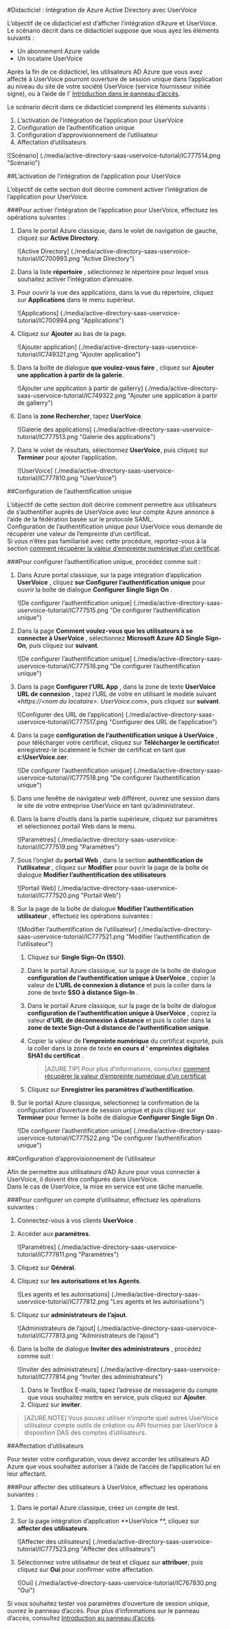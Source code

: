 <properties 
    pageTitle="Didacticiel : Intégration de Azure Active Directory avec UserVoice | Microsoft Azure" 
    description="Découvrez comment utiliser UserVoice avec Azure Active Directory pour activer l’ouverture de session unique, automatisée mise en service et bien plus encore !." 
    services="active-directory" 
    authors="jeevansd"  
    documentationCenter="na" 
    manager="femila"/>
<tags 
    ms.service="active-directory" 
    ms.devlang="na" 
    ms.topic="article" 
    ms.tgt_pltfrm="na" 
    ms.workload="identity" 
    ms.date="09/11/2016" 
    ms.author="jeedes" />

#<a name="tutorial-azure-active-directory-integration-with-uservoice"></a>Didacticiel : Intégration de Azure Active Directory avec UserVoice
  
L’objectif de ce didacticiel est d’afficher l’intégration d’Azure et UserVoice.  
Le scénario décrit dans ce didacticiel suppose que vous ayez les éléments suivants :

-   Un abonnement Azure valide
-   Un locataire UserVoice
  
Après la fin de ce didacticiel, les utilisateurs AD Azure que vous avez affecté à UserVoice pourront ouverture de session unique dans l’application au niveau du site de votre société UserVoice (service fournisseur initiée signe), ou à l’aide de l' [Introduction dans le panneau d’accès](active-directory-saas-access-panel-introduction.md).
  
Le scénario décrit dans ce didacticiel comprend les éléments suivants :

1.  L’activation de l’intégration de l’application pour UserVoice
2.  Configuration de l’authentification unique
3.  Configuration d’approvisionnement de l’utilisateur
4.  Affectation d’utilisateurs

![Scénario] (./media/active-directory-saas-uservoice-tutorial/IC777514.png "Scénario")

##<a name="enabling-the-application-integration-for-uservoice"></a>L’activation de l’intégration de l’application pour UserVoice
  
L’objectif de cette section doit décrire comment activer l’intégration de l’application pour UserVoice.

###<a name="to-enable-the-application-integration-for-uservoice-perform-the-following-steps"></a>Pour activer l’intégration de l’application pour UserVoice, effectuez les opérations suivantes :

1.  Dans le portail Azure classique, dans le volet de navigation de gauche, cliquez sur **Active Directory**.

    ![Active Directory] (./media/active-directory-saas-uservoice-tutorial/IC700993.png "Active Directory")

2.  Dans la liste **répertoire** , sélectionnez le répertoire pour lequel vous souhaitez activer l’intégration d’annuaire.

3.  Pour ouvrir la vue des applications, dans la vue du répertoire, cliquez sur **Applications** dans le menu supérieur.

    ![Applications] (./media/active-directory-saas-uservoice-tutorial/IC700994.png "Applications")

4.  Cliquez sur **Ajouter** au bas de la page.

    ![Ajouter application] (./media/active-directory-saas-uservoice-tutorial/IC749321.png "Ajouter application")

5.  Dans la boîte de dialogue **que voulez-vous faire** , cliquez sur **Ajouter une application à partir de la galerie**.

    ![Ajouter une application à partir de gallerry] (./media/active-directory-saas-uservoice-tutorial/IC749322.png "Ajouter une application à partir de gallerry")

6.  Dans la **zone Rechercher**, tapez **UserVoice**.

    ![Galerie des applications] (./media/active-directory-saas-uservoice-tutorial/IC777513.png "Galerie des applications")

7.  Dans le volet de résultats, sélectionnez **UserVoice**, puis cliquez sur **Terminer** pour ajouter l’application.

    ![UserVoice] (./media/active-directory-saas-uservoice-tutorial/IC777810.png "UserVoice")

##<a name="configuring-single-sign-on"></a>Configuration de l’authentification unique
  
L’objectif de cette section doit décrire comment permettre aux utilisateurs de s’authentifier auprès de UserVoice avec leur compte Azure annonce à l’aide de la fédération basée sur le protocole SAML.  
Configuration de l’authentification unique pour UserVoice vous demande de récupérer une valeur de l’empreinte d’un certificat.  
Si vous n’êtes pas familiarisé avec cette procédure, reportez-vous à la section [comment récupérer la valeur d’empreinte numérique d’un certificat](http://youtu.be/YKQF266SAxI).

###<a name="to-configure-single-sign-on-perform-the-following-steps"></a>Pour configurer l’authentification unique, procédez comme suit :

1.  Dans Azure portal classique, sur la page intégration d’application **UserVoice** , cliquez **sur Configurer l’authentification unique** pour ouvrir la boîte de dialogue **Configurer Single Sign On** .

    ![De configurer l’authentification unique] (./media/active-directory-saas-uservoice-tutorial/IC777515.png "De configurer l’authentification unique")

2.  Dans la page **Comment voulez-vous que les utilisateurs à se connecter à UserVoice** , sélectionnez **Microsoft Azure AD Single Sign-On**, puis cliquez sur **suivant**.

    ![De configurer l’authentification unique] (./media/active-directory-saas-uservoice-tutorial/IC777516.png "De configurer l’authentification unique")

3.  Dans la page **Configurer l’URL App** , dans la zone de texte **UserVoice URL de connexion** , tapez l’URL de votre en utilisant le modèle suivant «*https://\<nom du locataire\>. UserVoice.com*», puis cliquez sur **suivant**.

    ![Configurer des URL de l’application] (./media/active-directory-saas-uservoice-tutorial/IC777517.png "Configurer des URL de l’application")

4.  Dans la page **configuration de l’authentification unique à UserVoice** , pour télécharger votre certificat, cliquez sur **Télécharger le certificat**et enregistrez-le localement le fichier de certificat en tant que **c:\\UserVoice.cer**.

    ![De configurer l’authentification unique] (./media/active-directory-saas-uservoice-tutorial/IC777518.png "De configurer l’authentification unique")

5.  Dans une fenêtre de navigateur web différent, ouvrez une session dans le site de votre entreprise UserVoice en tant qu’administrateur.

6.  Dans la barre d’outils dans la partie supérieure, cliquez sur paramètres et sélectionnez portail Web dans le menu.

    ![Paramètres] (./media/active-directory-saas-uservoice-tutorial/IC777519.png "Paramètres")

7.  Sous l’onglet du **portail Web** , dans la section **authentification de l’utilisateur** , cliquez sur **Modifier** pour ouvrir la page de la boîte de dialogue **Modifier l’authentification des utilisateurs**

    ![Portail Web] (./media/active-directory-saas-uservoice-tutorial/IC777520.png "Portail Web")

8.  Sur la page de la boîte de dialogue **Modifier l’authentification utilisateur** , effectuez les opérations suivantes :

    ![Modifier l’authentification de l’utilisateur] (./media/active-directory-saas-uservoice-tutorial/IC777521.png "Modifier l’authentification de l’utilisateur")

    1.  Cliquez sur **Single Sign-On (SSO)**.
    2.  Dans le portail Azure classique, sur la page de la boîte de dialogue **configuration de l’authentification unique à UserVoice** , copier la valeur de **L’URL de connexion à distance** et puis la coller dans la zone de texte **SSO à distance Sign-In** .
    3.  Dans le portail Azure classique, sur la page de la boîte de dialogue **configuration de l’authentification unique à UserVoice** , copiez la valeur **d’URL de déconnexion à distance** et puis la coller dans la **zone de texte Sign-Out à distance de l’authentification unique**.
    4.  Copier la valeur de **l’empreinte numérique** du certificat exporté, puis la coller dans la zone de texte **en cours d ' empreintes digitales SHA1 du certificat** .  

        >[AZURE.TIP] Pour plus d’informations, consultez [comment récupérer la valeur d’empreinte numérique d’un certificat](http://youtu.be/YKQF266SAxI)

    5.  Cliquez sur **Enregistrer les paramètres d’authentification**.

9.  Sur le portail Azure classique, sélectionnez la confirmation de la configuration d’ouverture de session unique et puis cliquez sur **Terminer** pour fermer la boîte de dialogue **Configurer Single Sign On** .

    ![De configurer l’authentification unique] (./media/active-directory-saas-uservoice-tutorial/IC777522.png "De configurer l’authentification unique")

##<a name="configuring-user-provisioning"></a>Configuration d’approvisionnement de l’utilisateur
  
Afin de permettre aux utilisateurs d’AD Azure pour vous connecter à UserVoice, il doivent être configurés dans UserVoice.  
Dans le cas de UserVoice, la mise en service est une tâche manuelle.

###<a name="to-provision-a-user-accounts-perform-the-following-steps"></a>Pour configurer un compte d’utilisateur, effectuez les opérations suivantes :

1.  Connectez-vous à vos clients **UserVoice** .

2.  Accéder aux **paramètres**.

    ![Paramètres] (./media/active-directory-saas-uservoice-tutorial/IC777811.png "Paramètres")

3.  Cliquez sur **Général**.

4.  Cliquez sur **les autorisations et les Agents**.

    ![Les agents et les autorisations] (./media/active-directory-saas-uservoice-tutorial/IC777812.png "Les agents et les autorisations")

5.  Cliquez sur **administrateurs de l’ajout**.

    ![Administrateurs de l’ajout] (./media/active-directory-saas-uservoice-tutorial/IC777813.png "Administrateurs de l’ajout")

6.  Dans la boîte de dialogue **Inviter des administrateurs** , procédez comme suit :

    ![Inviter des administrateurs] (./media/active-directory-saas-uservoice-tutorial/IC777814.png "Inviter des administrateurs")

    1.  Dans le TextBox E-mails, tapez l’adresse de messagerie du compte que vous souhaitez mettre en service, puis cliquez sur **Ajouter**.
    2.  Cliquez sur **inviter**.

>[AZURE.NOTE] Vous pouvez utiliser n’importe quel autres UserVoice utilisateur compte outils de création ou API fournies par UserVoice à disposition DAS des comptes d’utilisateurs.

##<a name="assigning-users"></a>Affectation d’utilisateurs
  
Pour tester votre configuration, vous devez accorder les utilisateurs AD Azure que vous souhaitez autoriser à l’aide de l’accès de l’application lui en leur affectant.

###<a name="to-assign-users-to-uservoice-perform-the-following-steps"></a>Pour affecter des utilisateurs à UserVoice, effectuez les opérations suivantes :

1.  Dans le portail Azure classique, créez un compte de test.

2.  Sur la page intégration d’application **UserVoice **, cliquez sur **affecter des utilisateurs**.

    ![Affecter des utilisateurs] (./media/active-directory-saas-uservoice-tutorial/IC777523.png "Affecter des utilisateurs")

3.  Sélectionnez votre utilisateur de test et cliquez sur **attribuer**, puis cliquez sur **Oui** pour confirmer votre affectation.

    ![Oui] (./media/active-directory-saas-uservoice-tutorial/IC767830.png "Oui")
  
Si vous souhaitez tester vos paramètres d’ouverture de session unique, ouvrez le panneau d’accès. Pour plus d’informations sur le panneau d’accès, consultez [Introduction au panneau d’accès](active-directory-saas-access-panel-introduction.md).
